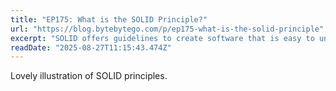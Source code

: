 ```yaml
---
title: "EP175: What is the SOLID Principle?"
url: "https://blog.bytebytego.com/p/ep175-what-is-the-solid-principle"
excerpt: "SOLID offers guidelines to create software that is easy to understand, modify, and extend."
readDate: "2025-08-27T11:15:43.474Z"
---
```


Lovely illustration of SOLID principles. 
